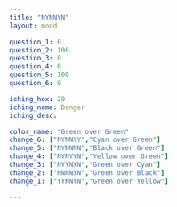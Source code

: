 ```yaml
---
title: "NYNNYN"
layout: mood

question_1: 0
question_2: 100
question_3: 0
question_4: 0
question_5: 100
question_6: 0

iching_hex: 29
iching_name: Danger
iching_desc: 

color_name: "Green over Green"
change_6: ["NYNNYY","Cyan over Green"]
change_5: ["NYNNNN","Black over Green"]
change_4: ["NYNYYN","Yellow over Green"]
change_3: ["NYYNYN","Green over Cyan"]
change_2: ["NNNNYN","Green over Black"]
change_1: ["YYNNYN","Green over Yellow"]

---
```

